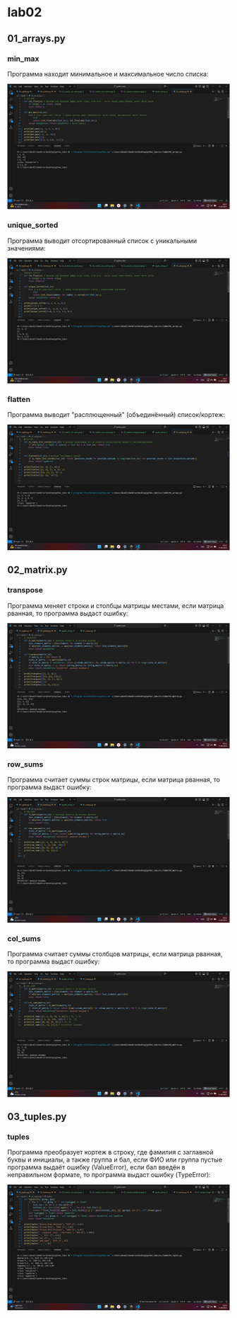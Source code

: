 # lab02

## 01_arrays.py

### min_max

Программа находит минимальное и максимальное число списка:

![01_arrays_min_max.py](/images/lab02/01_arrays/01_arrays_min_max.png)

### unique_sorted

Программа выводит отсортированный список с уникальными значениями:

![01_arrays_unique_sorted.py](/images/lab02/01_arrays/01_arrays_unique_sorted.png)

### flatten

Программа выводит "расплющенный" (объединённый) список/кортеж:

![01_arrays_flatten.py](/images/lab02/01_arrays/01_arrays_flatten.png)

## 02_matrix.py

### transpose

Программа меняет строки и столбцы матрицы местами, если матрица рванная, то программа выдаст ошибку:

![02_matrix_transpose.py](/images/lab02/02_matrix/02_matrix_transpose.png)

### row_sums

Программа считает суммы строк матрицы, если матрица рванная, то программа выдаст ошибку:

![02_matrix_row_sums.py](/images/lab02/02_matrix/02_matrix_row_sums.png)

### col_sums

Программа считает суммы столбцов матрицы, если матрица рванная, то программа выдаст ошибку:

![02_matrix_col_sums.py](/images/lab02/02_matrix/02_matrix_col_sums.png)

## 03_tuples.py

### tuples

Программа преобразует кортеж в строку, где фамилия с заглавной буквы и инициалы, а также группа и бал, если ФИО или группа пустые программа выдаёт ошибку (ValueError), если бал введён в неправильном формате, то программа выдаст ошибку (TypeError):

![03_tuples.py](/images/lab02/03_tuples.png)